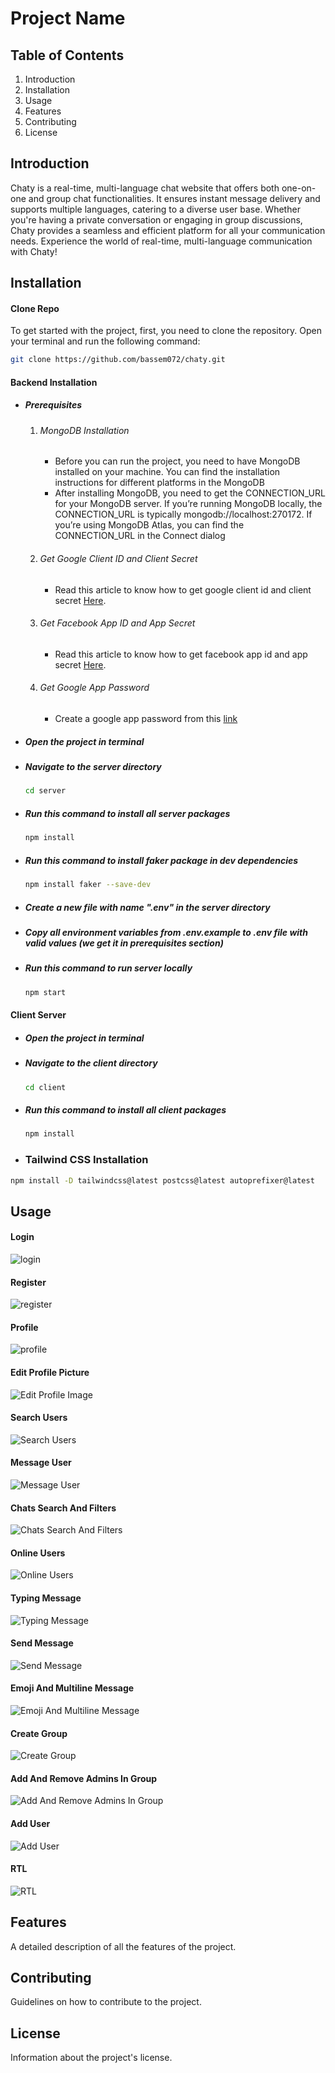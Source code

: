 # Project Name

## Table of Contents
1. Introduction
2. Installation
3. Usage
4. Features
5. Contributing
6. License

## Introduction <a name="introduction"></a>
Chaty is a real-time, multi-language chat website that offers both one-on-one and group chat functionalities. It ensures instant message delivery and supports multiple languages, catering to a diverse user base. Whether you're having a private conversation or engaging in group discussions, Chaty provides a seamless and efficient platform for all your communication needs. Experience the world of real-time, multi-language communication with Chaty!

## Installation <a name="installation"></a>

#### Clone Repo
To get started with the project, first, you need to clone the repository. Open your terminal and run the following command:

```bash
git clone https://github.com/bassem072/chaty.git
```
#### Backend Installation
- ##### Prerequisites
  1. ###### MongoDB Installation
        - Before you can run the project, you need to have MongoDB installed on your machine. You can find the installation instructions for different platforms in the MongoDB
        - After installing MongoDB, you need to get the CONNECTION_URL for your MongoDB server. If you’re running MongoDB locally, the CONNECTION_URL is typically mongodb://localhost:270172. If you’re using MongoDB Atlas, you can find the CONNECTION_URL in the Connect dialog
  2. ###### Get Google Client ID and Client Secret
        - Read this article to know how to get google client id and client secret [Here](https://www.balbooa.com/help/gridbox-documentation/integrations/other/google-client-id).
  3. ###### Get Facebook App ID and App Secret
        - Read this article to know how to get facebook app id and app secret [Here](https://goldplugins.com/documentation/wp-social-pro-documentation/how-to-get-an-app-id-and-secret-key-from-facebook).
  4. ###### Get Google App Password
        - Create a google app password from this [link](https://myaccount.google.com/apppasswords)
- ##### Open the project in terminal
- ##### Navigate to the server directory
  ```bash
  cd server
  ```
- ##### Run this command to install all server packages
  ```bash
  npm install
  ```
- ##### Run this command to install faker package in dev dependencies
  ```bash
  npm install faker --save-dev
  ```
- ##### Create a new file with name ".env" in the server directory
- ##### Copy all environment variables from .env.example to .env file with valid values (we get it in prerequisites section)
- ##### Run this command to run server locally
  ```bash
  npm start
  ```
#### Client Server
- ##### Open the project in terminal
- ##### Navigate to the client directory
  ```bash
  cd client
  ```
- ##### Run this command to install all client packages
  ```bash
  npm install
  ```
- ### Tailwind CSS Installation

```bash
npm install -D tailwindcss@latest postcss@latest autoprefixer@latest
```

## Usage <a name="usage"></a>
#### Login
![login](./readme_images/login.gif)

#### Register
![register](./readme_images/register.gif)

#### Profile
![profile](./readme_images/profile.gif)

#### Edit Profile Picture
![Edit Profile Image](./readme_images/editProfileImage.gif)

#### Search Users
![Search Users](./readme_images/searchUsers.gif)

#### Message User
![Message User](./readme_images/userProfile.gif)

#### Chats Search And Filters
![Chats Search And Filters](./readme_images/chatsSearchAndFilters.gif)

#### Online Users
![Online Users](./readme_images/onlineUsers.gif)

#### Typing Message
![Typing Message](./readme_images/typingMessage.gif)

#### Send Message
![Send Message](./readme_images/messaging.gif)

#### Emoji And Multiline Message
![Emoji And Multiline Message](./readme_images/emojiAndMultilineMessage.gif)

#### Create Group
![Create Group](./readme_images/createGroup.gif)

#### Add And Remove Admins In Group
![Add And Remove Admins In Group](./readme_images/addAndRemoveAdmins.gif)

#### Add User
![Add User](./readme_images/addUser.gif)

#### RTL
![RTL](./readme_images/rtl.gif)

## Features <a name="features"></a>
A detailed description of all the features of the project.

## Contributing <a name="contributing"></a>
Guidelines on how to contribute to the project.

## License <a name="license"></a>
Information about the project's license.